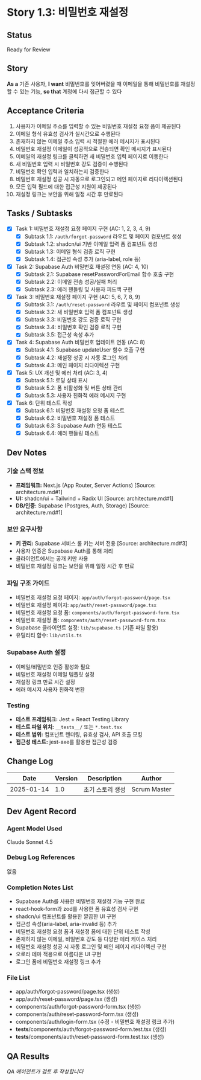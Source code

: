 # Story 1.3: 비밀번호 재설정

## Status
Ready for Review

## Story
**As a** 기존 사용자,
**I want** 비밀번호를 잊어버렸을 때 이메일을 통해 비밀번호를 재설정할 수 있는 기능,
**so that** 계정에 다시 접근할 수 있다

## Acceptance Criteria
1. 사용자가 이메일 주소를 입력할 수 있는 비밀번호 재설정 요청 폼이 제공된다
2. 이메일 형식 유효성 검사가 실시간으로 수행된다
3. 존재하지 않는 이메일 주소 입력 시 적절한 에러 메시지가 표시된다
4. 비밀번호 재설정 이메일이 성공적으로 전송되면 확인 메시지가 표시된다
5. 이메일의 재설정 링크를 클릭하면 새 비밀번호 입력 페이지로 이동한다
6. 새 비밀번호 입력 시 비밀번호 강도 검증이 수행된다
7. 비밀번호 확인 입력과 일치하는지 검증한다
8. 비밀번호 재설정 성공 시 자동으로 로그인되고 메인 페이지로 리다이렉션된다
9. 모든 입력 필드에 대한 접근성 지원이 제공된다
10. 재설정 링크는 보안을 위해 일정 시간 후 만료된다

## Tasks / Subtasks
- [x] Task 1: 비밀번호 재설정 요청 페이지 구현 (AC: 1, 2, 3, 4, 9)
  - [x] Subtask 1.1: `/auth/forgot-password` 라우트 및 페이지 컴포넌트 생성
  - [x] Subtask 1.2: shadcn/ui 기반 이메일 입력 폼 컴포넌트 생성
  - [x] Subtask 1.3: 이메일 형식 검증 로직 구현
  - [x] Subtask 1.4: 접근성 속성 추가 (aria-label, role 등)
- [x] Task 2: Supabase Auth 비밀번호 재설정 연동 (AC: 4, 10)
  - [x] Subtask 2.1: Supabase resetPasswordForEmail 함수 호출 구현
  - [x] Subtask 2.2: 이메일 전송 성공/실패 처리
  - [x] Subtask 2.3: 에러 핸들링 및 사용자 피드백 구현
- [x] Task 3: 비밀번호 재설정 페이지 구현 (AC: 5, 6, 7, 8, 9)
  - [x] Subtask 3.1: `/auth/reset-password` 라우트 및 페이지 컴포넌트 생성
  - [x] Subtask 3.2: 새 비밀번호 입력 폼 컴포넌트 생성
  - [x] Subtask 3.3: 비밀번호 강도 검증 로직 구현
  - [x] Subtask 3.4: 비밀번호 확인 검증 로직 구현
  - [x] Subtask 3.5: 접근성 속성 추가
- [x] Task 4: Supabase Auth 비밀번호 업데이트 연동 (AC: 8)
  - [x] Subtask 4.1: Supabase updateUser 함수 호출 구현
  - [x] Subtask 4.2: 재설정 성공 시 자동 로그인 처리
  - [x] Subtask 4.3: 메인 페이지 리다이렉션 구현
- [x] Task 5: UX 개선 및 에러 처리 (AC: 3, 4)
  - [x] Subtask 5.1: 로딩 상태 표시
  - [x] Subtask 5.2: 폼 비활성화 및 버튼 상태 관리
  - [x] Subtask 5.3: 사용자 친화적 에러 메시지 구현
- [x] Task 6: 단위 테스트 작성
  - [x] Subtask 6.1: 비밀번호 재설정 요청 폼 테스트
  - [x] Subtask 6.2: 비밀번호 재설정 폼 테스트
  - [x] Subtask 6.3: Supabase Auth 연동 테스트
  - [x] Subtask 6.4: 에러 핸들링 테스트

## Dev Notes

### 기술 스택 정보
- **프레임워크:** Next.js (App Router, Server Actions) [Source: architecture.md#1]
- **UI:** shadcn/ui + Tailwind + Radix UI [Source: architecture.md#1]
- **DB/인증:** Supabase (Postgres, Auth, Storage) [Source: architecture.md#1]

### 보안 요구사항
- **키 관리:** Supabase 서비스 롤 키는 서버 전용 [Source: architecture.md#3]
- 사용자 인증은 Supabase Auth를 통해 처리
- 클라이언트에서는 공개 키만 사용
- 비밀번호 재설정 링크는 보안을 위해 일정 시간 후 만료

### 파일 구조 가이드
- 비밀번호 재설정 요청 페이지: `app/auth/forgot-password/page.tsx`
- 비밀번호 재설정 페이지: `app/auth/reset-password/page.tsx`
- 비밀번호 재설정 요청 폼: `components/auth/forgot-password-form.tsx`
- 비밀번호 재설정 폼: `components/auth/reset-password-form.tsx`
- Supabase 클라이언트 설정: `lib/supabase.ts` (기존 파일 활용)
- 유틸리티 함수: `lib/utils.ts`

### Supabase Auth 설정
- 이메일/비밀번호 인증 활성화 필요
- 비밀번호 재설정 이메일 템플릿 설정
- 재설정 링크 만료 시간 설정
- 에러 메시지 사용자 친화적 변환

### Testing
- **테스트 프레임워크:** Jest + React Testing Library
- **테스트 파일 위치:** `__tests__/` 또는 `*.test.tsx`
- **테스트 범위:** 컴포넌트 렌더링, 유효성 검사, API 호출 모킹
- **접근성 테스트:** jest-axe를 활용한 접근성 검증

## Change Log
| Date | Version | Description | Author |
|------|---------|-------------|---------|
| 2025-01-14 | 1.0 | 초기 스토리 생성 | Scrum Master |

## Dev Agent Record

### Agent Model Used
Claude Sonnet 4.5

### Debug Log References
없음

### Completion Notes List
- Supabase Auth를 사용한 비밀번호 재설정 기능 구현 완료
- react-hook-form과 zod를 사용한 폼 유효성 검사 구현
- shadcn/ui 컴포넌트를 활용한 깔끔한 UI 구현
- 접근성 속성(aria-label, aria-invalid 등) 추가
- 비밀번호 재설정 요청 폼과 재설정 폼에 대한 단위 테스트 작성
- 존재하지 않는 이메일, 비밀번호 강도 등 다양한 에러 케이스 처리
- 비밀번호 재설정 성공 시 자동 로그인 및 메인 페이지 리다이렉션 구현
- 오로라 테마 적용으로 아름다운 UI 구현
- 로그인 폼에 비밀번호 재설정 링크 추가

### File List
- app/auth/forgot-password/page.tsx (생성)
- app/auth/reset-password/page.tsx (생성)
- components/auth/forgot-password-form.tsx (생성)
- components/auth/reset-password-form.tsx (생성)
- components/auth/login-form.tsx (수정 - 비밀번호 재설정 링크 추가)
- __tests__/components/auth/forgot-password-form.test.tsx (생성)
- __tests__/components/auth/reset-password-form.test.tsx (생성)

## QA Results
*QA 에이전트가 검토 후 작성합니다*
